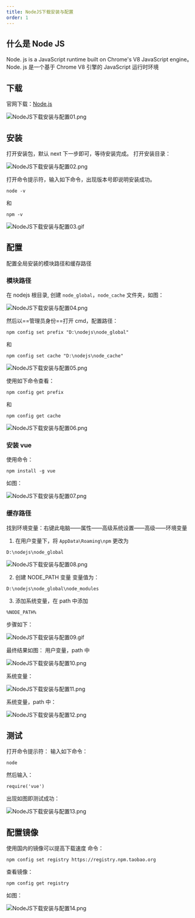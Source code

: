 ```yaml
---
title: NodeJS下载安装与配置
order: 1
---
```


## 什么是 Node JS

Node. js is a JavaScript runtime built on Chrome's V8 JavaScript engine。
Node. js 是一个基于 Chrome V8 引擎的 JavaScript 运行时环境

## 下载
官网下载：[Node.js](https://nodejs.org/en/)

![NodeJS下载安装与配置01.png](https://zhf-picture.oss-cn-qingdao.aliyuncs.com/my-img/NodeJS下载安装与配置01.png)

## 安装

打开安装包，默认 next 下一步即可，等待安装完成。
打开安装目录：

![NodeJS下载安装与配置02.png](https://zhf-picture.oss-cn-qingdao.aliyuncs.com/my-img/NodeJS下载安装与配置02.png)

打开命令提示符，输入如下命令，出现版本号即说明安装成功。
```
node -v
```
和
```
npm -v
```

![NodeJS下载安装与配置03.gif](https://zhf-picture.oss-cn-qingdao.aliyuncs.com/my-img/NodeJS下载安装与配置03.gif)

## 配置
配置全局安装的模块路径和缓存路径
### 模块路径
在 nodejs 根目录, 创建 `node_global`，`node_cache` 文件夹，如图：

![NodeJS下载安装与配置04.png](https://zhf-picture.oss-cn-qingdao.aliyuncs.com/my-img/NodeJS下载安装与配置04.png)

然后以==管理员身份==打开 cmd，配置路径：

``` 
npm config set prefix "D:\nodejs\node_global"
```
和
```
npm config set cache "D:\nodejs\node_cache"
```

![NodeJS下载安装与配置05.png](https://zhf-picture.oss-cn-qingdao.aliyuncs.com/my-img/NodeJS下载安装与配置05.png)

使用如下命令查看：
```
npm config get prefix
```
和
```
npm config get cache
```

![NodeJS下载安装与配置06.png](https://zhf-picture.oss-cn-qingdao.aliyuncs.com/my-img/NodeJS下载安装与配置06.png)

### 安装 vue
使用命令：
```
npm install -g vue
```
如图：

![NodeJS下载安装与配置07.png](https://zhf-picture.oss-cn-qingdao.aliyuncs.com/my-img/NodeJS下载安装与配置07.png)

### 缓存路径
找到环境变量：右键此电脑——属性——高级系统设置——高级——环境变量
1. 在用户变量下，将 `AppData\Roaming\npm` 更改为
```
D:\nodejs\node_global
```

![NodeJS下载安装与配置08.png](https://zhf-picture.oss-cn-qingdao.aliyuncs.com/my-img/NodeJS下载安装与配置08.png)

2. 创建 NODE_PATH 变量
变量值为：
```
D:\nodejs\node_global\node_modules
```
3. 添加系统变量，在 path 中添加
```
%NODE_PATH%
```
步骤如下：

![NodeJS下载安装与配置09.gif](https://zhf-picture.oss-cn-qingdao.aliyuncs.com/my-img/NodeJS下载安装与配置09.gif)

最终结果如图：
用户变量，path 中

![NodeJS下载安装与配置10.png](https://zhf-picture.oss-cn-qingdao.aliyuncs.com/my-img/NodeJS下载安装与配置10.png)

系统变量：

![NodeJS下载安装与配置11.png](https://zhf-picture.oss-cn-qingdao.aliyuncs.com/my-img/NodeJS下载安装与配置11.png)

系统变量，path 中：

![NodeJS下载安装与配置12.png](https://zhf-picture.oss-cn-qingdao.aliyuncs.com/my-img/NodeJS下载安装与配置12.png)

## 测试
打开命令提示符：
输入如下命令：
```
node
```
然后输入：
```
require('vue')
```
出现如图即测试成功：

![NodeJS下载安装与配置13.png](https://zhf-picture.oss-cn-qingdao.aliyuncs.com/my-img/NodeJS下载安装与配置13.png)

## 配置镜像
使用国内的镜像可以提高下载速度
命令：
```
npm config set registry https://registry.npm.taobao.org
```
查看镜像：
```
npm config get registry
```
如图：

![NodeJS下载安装与配置14.png](https://zhf-picture.oss-cn-qingdao.aliyuncs.com/my-img/NodeJS下载安装与配置14.png)
